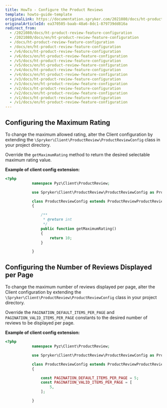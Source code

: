 ```yaml
---
title: HowTo - Configure the Product Reviews
template: howto-guide-template
originalLink: https://documentation.spryker.com/2021080/docs/ht-product-review-feature-configuration
originalArticleId: ea370505-baab-48a6-8dc1-879739dd816a
redirect_from:
  - /2021080/docs/ht-product-review-feature-configuration
  - /2021080/docs/en/ht-product-review-feature-configuration
  - /docs/ht-product-review-feature-configuration
  - /docs/en/ht-product-review-feature-configuration
  - /v6/docs/ht-product-review-feature-configuration
  - /v6/docs/en/ht-product-review-feature-configuration
  - /v5/docs/ht-product-review-feature-configuration
  - /v5/docs/en/ht-product-review-feature-configuration
  - /v4/docs/ht-product-review-feature-configuration
  - /v4/docs/en/ht-product-review-feature-configuration
  - /v3/docs/ht-product-review-feature-configuration
  - /v3/docs/en/ht-product-review-feature-configuration
  - /v2/docs/ht-product-review-feature-configuration
  - /v2/docs/en/ht-product-review-feature-configuration
  - /v1/docs/ht-product-review-feature-configuration
  - /v1/docs/en/ht-product-review-feature-configuration
---
```


## Configuring the Maximum Rating
To change the maximum allowed rating, alter the Client configuration by extending the `\Spryker\Client\ProductReview\ProductReviewConfig` class in your project directory.

Override the `getMaximumRating` method to return the desired selectable maximum rating value.

**Example of client config extension:**

```php
<?php
            namespace Pyz\Client\ProductReview;

            use Spryker\Client\ProductReview\ProductReviewConfig as ProductReviewProductReviewConfig;

            class ProductReviewConfig extends ProductReviewProductReviewConfig
            {

                /**
                 * @return int
                 */
                public function getMaximumRating()
                {
                    return 10;
                }

            }
```

## Configuring the Number of Reviews Displayed per Page
To change the maximum number of reviews displayed per page, alter the Client configuration by extending the `\Spryker\Client\ProductReview\ProductReviewConfig` class in your project directory.

Override the `PAGINATION_DEFAULT_ITEMS_PER_PAGE` and `PAGINATION_VALID_ITEMS_PER_PAGE` constants to the desired number of reviews to be displayed per page.

**Example of client config extension:**

```php
<?php
            namespace Pyz\Client\ProductReview;

            use Spryker\Client\ProductReview\ProductReviewConfig as ProductReviewProductReviewConfig;

            class ProductReviewConfig extends ProductReviewProductReviewConfig
            {

                const PAGINATION_DEFAULT_ITEMS_PER_PAGE = 5;
                const PAGINATION_VALID_ITEMS_PER_PAGE = [
                    5,
                ];

            }
```
